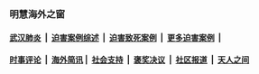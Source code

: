
### 明慧海外之窗

####  [武汉肺炎](indexes/365.md?t=03301801) &nbsp;|&nbsp;  [迫害案例综述](indexes/328.md?t=03301801) &nbsp;|&nbsp; [迫害致死案例](indexes/277.md?t=03301801)  &nbsp;|&nbsp; [更多迫害案例](indexes/81.md?t=03301801)  &nbsp;|&nbsp; 
####  [时事评论](indexes/19.md?t=03301801) &nbsp;|&nbsp; [海外简讯](indexes/245.md?t=03301801)&nbsp;|&nbsp;  [社会支持](indexes/140.md?t=03301801) &nbsp;|&nbsp; [褒奖决议](indexes/282.md?t=03301801) &nbsp;|&nbsp; [社区报道](indexes/91.md?t=03301801)  &nbsp;|&nbsp; [天人之间](indexes/78.md?t=03301801) 

